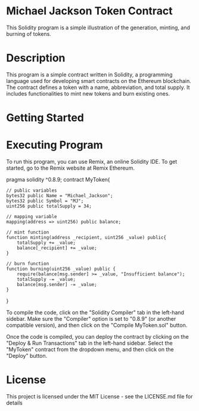 # Michael Jackson Token Contract
This Solidity program is a simple illustration of the generation, minting, and burning of tokens.

# Description
This program is a simple contract written in Solidity, a programming language used for developing smart contracts on the Ethereum blockchain. The contract defines a token with a name, abbreviation, and total supply. It includes functionalities to mint new tokens and burn existing ones.

# Getting Started
# Executing Program
To run this program, you can use Remix, an online Solidity IDE. To get started, go to the Remix website at Remix Ethereum.

pragma solidity ^0.8.9;
contract MyToken{

    // public variables
    bytes32 public Name = "Michael_Jackson";
    bytes32 public Symbol = "MJ";
    uint256 public totalSupply = 34;
    
    // mapping variable
    mapping(address => uint256) public balance;

    // mint function
    function minting(address _recipient, uint256 _value) public{
        totalSupply += _value;
        balance[_recipient] += _value;
    }

    // burn function
    function burning(uint256 _value) public {
        require(balance[msg.sender] >= _value, "Insufficient balance");
        totalSupply -= _value;
        balance[msg.sender] -= _value;
    }
}

To compile the code, click on the "Solidity Compiler" tab in the left-hand sidebar. Make sure the "Compiler" option is set to "0.8.9" (or another compatible version), and then click on the "Compile MyToken.sol" button.

Once the code is compiled, you can deploy the contract by clicking on the "Deploy & Run Transactions" tab in the left-hand sidebar. Select the "MyToken" contract from the dropdown menu, and then click on the "Deploy" button.

# License
This project is licensed under the MIT License - see the LICENSE.md file for details
